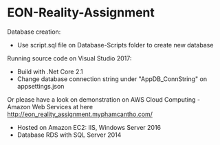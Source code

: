 # EON-Reality-Assignment
Database creation:
- Use script.sql file on Database-Scripts folder to create new database

Running source code on Visual Studio 2017:
- Build with .Net Core 2.1
- Change database connection string under "AppDB_ConnString" on appsettings.json

Or please have a look on demonstration on AWS Cloud Computing - Amazon Web Services at here http://eon_reality_assignment.myphamcantho.com/
- Hosted on Amazon EC2: IIS, Windows Server 2016
- Database RDS with SQL Server 2014
